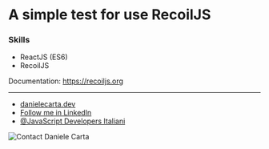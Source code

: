 <h1>A simple test for use RecoilJS</h1>

<h3>Skills</h3>

- ReactJS (ES6)
- RecoilJS

Documentation: https://recoiljs.org

<hr />

- <a target="_blank" href="https://danielecarta.dev/">danielecarta.dev</a>
- <a target="_blank" href="https://www.linkedin.com/in/daniele-carta-lugano/">Follow me in LinkedIn</a>
- <a target="_blank" href="https://www.linkedin.com/groups/8959815/">@JavaScript Developers Italiani</a>

<img src="https://danielecarta.dev/img/contact.png" alt="Contact Daniele Carta">
